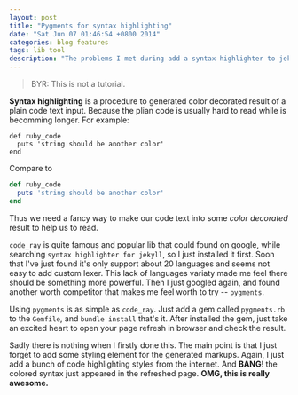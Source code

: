 ```yaml
---
layout: post
title: "Pygments for syntax highlighting"
date: "Sat Jun 07 01:46:54 +0800 2014"
categories: blog features
tags: lib tool
description: "The problems I met during add a syntax highlighter to jekyll"
---
```


> BYR: This is not a tutorial.

__Syntax highlighting__ is a procedure to generated color decorated result
of a plain code text input. Because the plian code is usually hard to read
while is becomming longer. For example:

~~~
def ruby_code
  puts 'string should be another color'
end
~~~
Compare to

~~~ruby
def ruby_code
  puts 'string should be another color'
end
~~~

Thus we need a fancy way to make our code text into some _color decorated_
result to help us to read.

`code_ray` is quite famous and popular lib that could found on google, while
searching `syntax highlighter for jekyll`, so I just installed it first. Soon
that I've just found it's only support about 20 languages and seems not easy to
add custom lexer. This lack of languages variaty made me feel there should be
something more powerful. Then I just googled again, and found another worth
competitor that makes me feel worth to try -- `pygments`.

Using `pygments` is as simple as `code_ray`. Just add a gem called
`pygments.rb` to the `Gemfile`, and `bundle install` that's it. After installed
the gem, just take an excited heart to open your page refresh in browser and
check the result.

Sadly there is nothing when I firstly done this. The main point is that I just
forget to add some styling element for the generated markups. Again, I just add
a bunch of code highlighting styles from the internet. And **BANG**! the colored
syntax just appeared in the refreshed page. __OMG, this is really awesome.__
